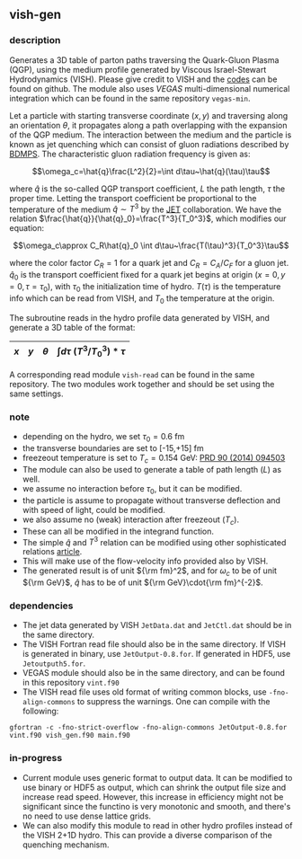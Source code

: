## vish-gen

### description

Generates a 3D table of parton paths traversing the Quark-Gluon Plasma (QGP), using the medium profile generated by Viscous Israel-Stewart Hydrodynamics (VISH). Please give credit to VISH and the [codes](https://github.com/chunshen1987/VISHNew) can be found on github. The module also uses *VEGAS* multi-dimensional numerical integration which can be found in the same repository `vegas-min`.

Let a particle with starting transverse coordinate $(x,y)$ and traversing along an orientation $\theta$, it propagates along a path overlapping with the expansion of the QGP medium. The interaction between the medium and the particle is known as jet quenching which can consist of gluon radiations described by [BDMPS](https://doi.org/10.1088/1126-6708/2001/09/033). The characteristic gluon radiation frequency is given as:
```math
\omega_c=\hat{q}\frac{L^2}{2}=\int d\tau~\hat{q}(\tau)\tau
```
where $\hat{q}$ is the so-called QGP transport coefficient, $L$ the path length, $\tau$ the proper time. Letting the transport coefficient be proportional to the temperature of the medium $\hat{q}\sim T^3$ by the [JET](https://doi.org/10.1103/PhysRevC.90.014909) collaboration. We have the relation $\frac{\hat{q}}{\hat{q}_0}=\frac{T^3}{T_0^3}$, which modifies our equation:
```math
\omega_c\approx C_R\hat{q}_0 \int d\tau~\frac{T(\tau)^3}{T_0^3}\tau
```
where the color factor $C_R=1$ for a quark jet and $C_R=C_A/C_F$ for a gluon jet. $\hat{q}_0$ is the transport coefficient fixed for a quark jet begins at origin $(x=0,y=0,\tau=\tau_0)$, with $\tau_0$ the initialization time of hydro. $T(\tau)$ is the temperature info which can be read from VISH, and $T_0$ the temperature at the origin.

The subroutine reads in the hydro profile data generated by VISH, and generate a 3D table of the format:  

| $x$  | $y$ | $\theta$ | $\int d\tau~(T^3/T_0^3)*\tau$ |
|------|-----|----------|-------------------------------|

A corresponding read module `vish-read` can be found in the same repository. The two modules work together and should be set using the same settings.

### note

- depending on the hydro, we set $\tau_0=0.6$ fm
- the transverse boundaries are set to [-15,+15] fm
- freezeout temperature is set to $T_c=0.154$ GeV: [PRD 90 (2014) 094503](https://doi.org/10.1103/PhysRevD.109.034025)
- The module can also be used to generate a table of path length ($L$) as well.
- we assume no interaction before $\tau_0$, but it can be modified.
- the particle is assume to propagate without transverse deflection and with speed of light, could be modified.
- we also assume no (weak) interaction after freezeout ($T_c$).
- These can all be modified in the integrand function.
- The simple $\hat{q}$ and $T^3$ relation can be modified using other sophisticated relations [article](https://doi.org/10.1007/s41365-024-01492-4).
- This will make use of the flow-velocity info provided also by VISH.
- The generated result is of unit ${\rm fm}^2$, and for $\omega_c$ to be of unit ${\rm GeV}$, $\hat{q}$ has to be of unit ${\rm GeV}\cdot{\rm fm}^{-2}$.

### dependencies

- The jet data generated by VISH `JetData.dat` and `JetCtl.dat` should be in the same directory.
- The VISH Fortran read file should also be in the same directory. If VISH is generated in binary, use `JetOutput-0.8.for`. If generated in HDF5, use `Jetoutputh5.for`.
- VEGAS module should also be in the same directory, and can be found in this repository `vint.f90`
- The VISH read file uses old format of writing common blocks, use `-fno-align-commons` to suppress the warnings.
One can compile with the following:
```
gfortran -c -fno-strict-overflow -fno-align-commons JetOutput-0.8.for vint.f90 vish_gen.f90 main.f90
```

### in-progress

- Current module uses generic format to output data. It can be modified to use binary or HDF5 as output, which can shrink the output file size and increase read speed. 
However, this increase in efficiency might not be significant since the functino is very monotonic and smooth, and there's no need to use dense lattice grids.
- We can also modify this module to read in other hydro profiles instead of the VISH 2+1D hydro. This can provide a diverse comparison of the quenching mechanism.
